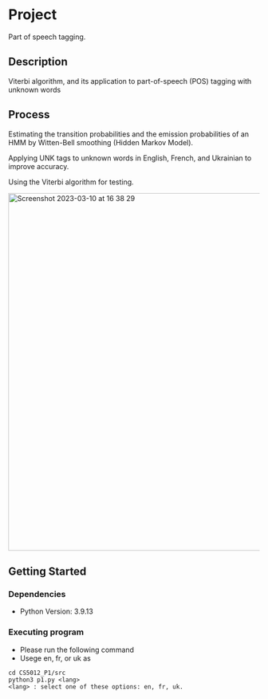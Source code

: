 # Project

Part of speech tagging.

## Description

Viterbi algorithm, and its application to part-of-speech (POS) tagging with unknown words

## Process

Estimating the transition probabilities and the emission probabilities of an HMM by Witten-Bell smoothing (Hidden Markov Model).

Applying UNK tags to unknown words in English, French, and Ukrainian to improve accuracy.

Using the Viterbi algorithm for testing.

<img width="717" alt="Screenshot 2023-03-10 at 16 38 29" src="https://user-images.githubusercontent.com/118636537/224376356-4ae071b5-c83d-4782-bad6-052c1abbdd13.png">

## Getting Started

### Dependencies

* Python Version: 3.9.13

### Executing program

* Please run the following command
* Usege en, fr, or uk as <lang>
```
cd CS5012_P1/src
python3 p1.py <lang>
<lang> : select one of these options: en, fr, uk.
```
